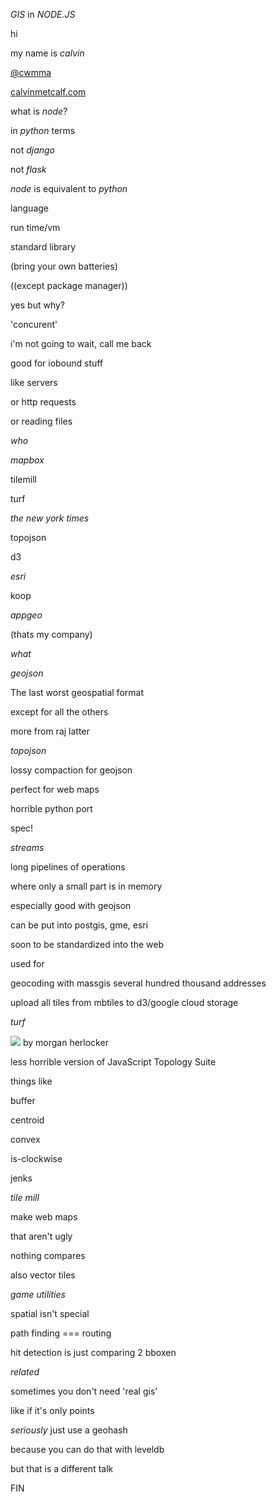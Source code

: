 *GIS* in *NODE.JS*

hi

my name is *calvin*

[@cwmma](https://twitter.com/CWMma)

[calvinmetcalf.com](http://calvinmetcalf.com)

what is *node*?

in *python* terms

not *django*

not *flask*

*node* is equivalent to *python*

language

run time/vm

standard library

(bring your own batteries)

((except package manager))

yes but why?

'concurent'

i'm not going to wait, call me back

good for iobound stuff

like servers

or http requests

or reading files

*who*

*mapbox*

tilemill

turf

*the new york times*

topojson

d3

*esri*

koop

*appgeo*

(thats my company)

*what*

*geojson*

The last worst geospatial format

except for all the others

more from raj latter

*topojson*

lossy compaction for geojson

perfect for web maps

horrible python port

spec!

*streams*

long pipelines of operations

where only a small part is in memory

especially good with geojson

can be put into postgis, gme, esri

soon to be standardized into the web

used for

geocoding with massgis several hundred thousand addresses

upload all tiles from mbtiles to d3/google cloud storage

*turf*

![](https://www.mapbox.com/img/team/morgan.jpg) by morgan herlocker

less horrible version of JavaScript Topology Suite

things like

buffer

centroid

convex

is-clockwise

jenks

*tile mill*

make web maps

that aren't ugly

nothing compares

also vector tiles

*game utilities*

spatial isn't special

path finding === routing

hit detection is just comparing 2 bboxen

*related*

sometimes you don't need 'real gis'

like if it's only points

*seriously* just use a geohash

because you can do that with leveldb

but that is a different talk

FIN